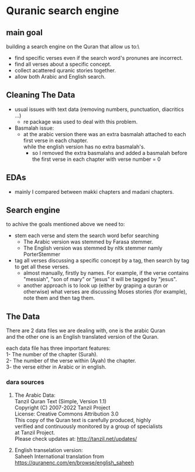 # Quranic search engine

## main goal
building a search engine on the Quran that allow us to:\
- find specific verses even if the search word's pronunes are incorrect.
- find all verses about a specific concept.
- collect acattered quranic stories together.
- allow both Arabic and English search.

## Cleaning The Data
- usual issues with text data (removing numbers, punctuation, diacritics ...)
    + re package was used to deal with this problem.
- Basmalah issue:
    + at the arabic version there was an extra basmalah attached to each first verse in each chapter.\
    while the english version has no extra basmalah's.
        - so I removed the extra basmalahs and added a basmalah before the first verse in each chapter with verse number = 0
 
 ## EDAs
 - mainly I compared between makki chapters and madani chapters.
 
 ## Search engine
 to achive the goals mentioned above we need to:
 - stem each verse and stem the search word befor searching
    + The Arabic version was stemmed by Farasa stemmer.
    + The English version was stemmed by nltk stemmer namly PorterStemmer
 - tag all verses discussing a specific concept by a tag, then search by tag to get all these verses.
    + almost manually, firstly by names. For example, if the verse contains "messiah", "son of mary" or "jesus" it will be tagged by "jesus".
    + another approach is to look up (either by graping a quran or otherwise) what verses are discussing Moses stories (for example), note them and then tag them.
  
 

## The Data
There are 2 data files we are dealing with, one is the arabic Quran\
and the other one is an English translated version of the Quran.

each data file has three important features:\
1- The number of the chapter (Surah).\
2- The number of the verse within (Ayah) the chapter.\
3-  the verse either in Arabic or in english.

### dara sources
1. The Arabic Data:\
  Tanzil Quran Text (Simple, Version 1.1)\
  Copyright (C) 2007-2022 Tanzil Project\
  License: Creative Commons Attribution 3.0\
  This copy of the Quran text is carefully produced, highly\
  verified and continuously monitored by a group of specialists\
  at Tanzil Project.\
  Please check updates at: http://tanzil.net/updates/

2. English transelation version:\
  Saheeh International translation from\
  https://quranenc.com/en/browse/english_saheeh
